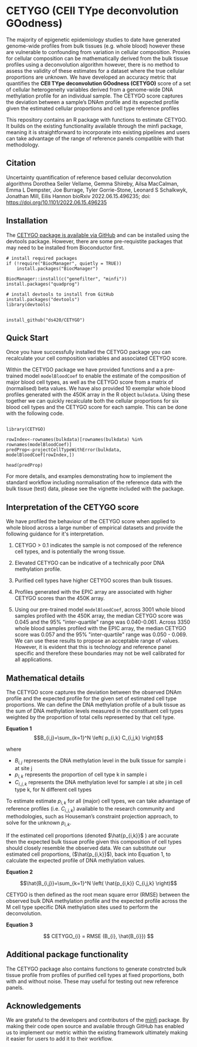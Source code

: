 # CETYGO (CEll TYpe deconvolution GOodness)

The majority of epigenetic epidemiology studies to date have generated genome-wide profiles from bulk tissues (e.g. whole blood) however these are vulnerable to confounding from variation in cellular composition. Proxies for cellular composition can be mathematically derived from the bulk tissue profiles using a deconvolution algorithm however, there is no method to assess the validity of these estimates for a dataset where the true cellular proportions are unknown. We have developed an accuracy metric that quantifies the **CEll TYpe deconvolution GOodness (CETYGO)** score of a set of cellular heterogeneity variables derived from a genome-wide DNA methylation profile for an individual sample. The CETYGO score captures the deviation between a sample’s DNAm profile and its expected profile given the estimated cellular proportions and cell type reference profiles

This repository contains an R package with functions to estimate CETYGO. It builds on the existing functionality available through the minfi package, meaning it is straightforward to incorporate into existing pipelines and users can take advantage of the range of reference panels compatible with that methodology. 

## Citation

Uncertainty quantification of reference based cellular deconvolution algorithms
Dorothea Seiler Vellame, Gemma Shireby, Ailsa MacCalman, Emma L Dempster, Joe Burrage, Tyler Gorrie-Stone, Leonard S Schalkwyk, Jonathan Mill, Eilis Hannon
bioRxiv 2022.06.15.496235; doi: https://doi.org/10.1101/2022.06.15.496235

## Installation 

The [CETYGO package is available via GitHub](https://github.com/ds420/CETYGO) and can be installed using the devtools package. However, there are some pre-requistite packages that may need to be installed from Bioconductor first.

```
# install required packages
if (!require("BiocManager", quietly = TRUE))
    install.packages("BiocManager")

BiocManager::install(c("genefilter", "minfi"))
install.packages("quadprog")

# install devtools to install from GitHub
install.packages("devtools")
library(devtools)


install_github("ds420/CETYGO")
```

## Quick Start

Once you have successfully installed the CETYGO package you can recalculate your cell composition variables and associated CETYGO score. 

Within the CETYGO package we have provided functions and a a pre-trained model ```modelBloodCoef``` to 
enable the estimate of the composition of major blood cell types, as well as the CETYGO score
from a matrix of (normalised) beta values. We have also provided 10 
exemplar whole blood profiles generated with the 450K array in the R object 
```bulkdata```. Using these together we can quickly recalculate both the cellular 
proportions for six blood cell types and the CETYGO score for each sample. This 
can be done with the following code.

```

library(CETYGO)

rowIndex<-rownames(bulkdata)[rownames(bulkdata) %in% rownames(modelBloodCoef)]
predProp<-projectCellTypeWithError(bulkdata, modelBloodCoef[rowIndex,])

head(predProp)

```

For more details, and examples demonstrating how to implement the standard workflow including normalisation of the reference data with the bulk tissue (test) data, please see the vignette included with the package.  

## Interpretation of the CETYGO score

We have profiled the behaviour of the CETYGO score when applied to whole blood 
across a large number of empirical datasets and provide the following guidance 
for it's interpretation. 

1. CETYGO > 0.1 indicates the sample is not composed of the reference cell 
types, and is potentially the wrong tissue.

2. Elevated CETYGO can be indicative of a technically poor DNA methylation 
profile.

3. Purified cell types have higher CETYGO scores than bulk tissues.

4. Profiles generated with the EPIC array are associated with higher CETYGO 
scores than the 450K array.

5. Using our pre-trained model `modelBloodCoef`, across 3001 whole blood 
samples profiled with the 450K array, the median CETYGO score was 0.045  and 
the 95% "inter-quartile" range was 0.040-0.061. Across 3350 whole blood samples 
profiled with the EPIC array, the median CETYGO score was 0.057 and the  95% 
"inter-quartile" range was 0.050 - 0.069. We can use these results to propose 
an acceptable range of values. However, it is evident that this is technology 
and reference panel specific and therefore these boundaries may not be well 
calibrated for all applications. 


## Mathematical details

The CETYGO score captures the deviation between the observed DNAm profile and the expected profile for the given set of estimated cell type proportions. We can define the DNA methylation profile of a bulk tissue as the sum of DNA methylation levels measured in the constituent cell types weighted by the proportion of total cells represented by that cell type. 

**Equation 1**
$$B_{i,j}=\sum_{k=1}^N \left( p_{i,k} C_{i,j,k} \right)$$

where 

- $B_{i,j}$ represents the DNA methylation level in the bulk tissue for sample i at site j
- $p_{i,k}$ represents the proportion of cell type k in sample i
- $C_{i,j,k}$ represents the DNA methylation level for sample i at site j in cell type k, for N different cell types 
    
To estimate estimate $p_{i,k}$ for all (major) cell types, we can take advantage of reference profiles (i.e. $C_{i,j,k}$) available to the research community and methodologies, such as Houseman’s constraint projection approach, to solve for the unknown $p_{i,k}$. 

If the estimated cell proportions (denoted $\hat{p_{i,k}}$ ) are accurate then the expected bulk tissue profile given this composition of cell types should closely resemble the observed data. We can substitute our estimated cell proportions, ($\hat{p_{i,k}}$), back into Equation 1, to calculate the expected profile of DNA methylation values. 

**Equation 2**

$$\hat{B_{i,j}}=\sum_{k=1}^N \left( \hat{p_{i,k}} C_{i,j,k} \right)$$

CETYGO is then defined as the root mean square error (RMSE) between the observed bulk DNA methylation profile and the expected profile across the M cell type specific DNA methylation sites used to perform the deconvolution. 

**Equation 3**

$$ CETYGO_{i} = RMSE (B_{i}, \hat{B_{i}}) $$

## Additional package functionality

The CETYGO package also contains functions to generate constrcted bulk tissue profile from profiles of purified cell types at fixed proportions, both with and without noise. These may useful for testing out new reference panels. 

## Acknowledgements

We are grateful to the developers and contributors of the [minfi](https://github.com/hansenlab/minfi) package. By making their code open source and available through GitHub has enabled us to implement our metric within the existing framework  ultimately making it easier for users to add it to their workflow.
